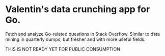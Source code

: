 # Valentin's data crunching app for Go.

Fetch and analyze Go-related questions in Stack Overflow. Similar to data mining in quarterly dumps, but fresher and with more useful fields.

THIS IS NOT READY YET FOR PUBLIC CONSUMPTION
